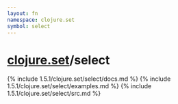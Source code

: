 ```yaml
---
layout: fn
namespace: clojure.set
symbol: select
---
```


# [clojure.set](../)/select

{% include 1.5.1/clojure.set/select/docs.md %}
{% include 1.5.1/clojure.set/select/examples.md %}
{% include 1.5.1/clojure.set/select/src.md %}

